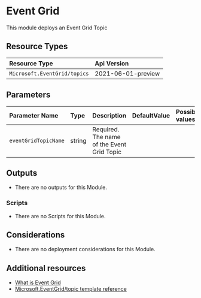 # Event Grid

This module deploys an Event Grid Topic

## Resource Types

| Resource Type | Api Version |
| :-- | :-- |
| `Microsoft.EventGrid/topics` | 2021-06-01-preview |

## Parameters

| Parameter Name | Type | Description | DefaultValue | Possible values |
| :-- | :-- | :-- | :-- | :-- |
| `eventGridTopicName` | string | Required. The name of the Event Grid Topic |  |  |

## Outputs

- There are no outputs for this Module.

### Scripts

- There are no Scripts for this Module.

## Considerations

- There are no deployment considerations for this Module.

## Additional resources

- [What is Event Grid](https://docs.microsoft.com/en-us/azure/event-grid/overview)
- [Microsoft.EventGrid/topic template reference](https://docs.microsoft.com/en-us/azure/templates/microsoft.eventgrid/topics)
